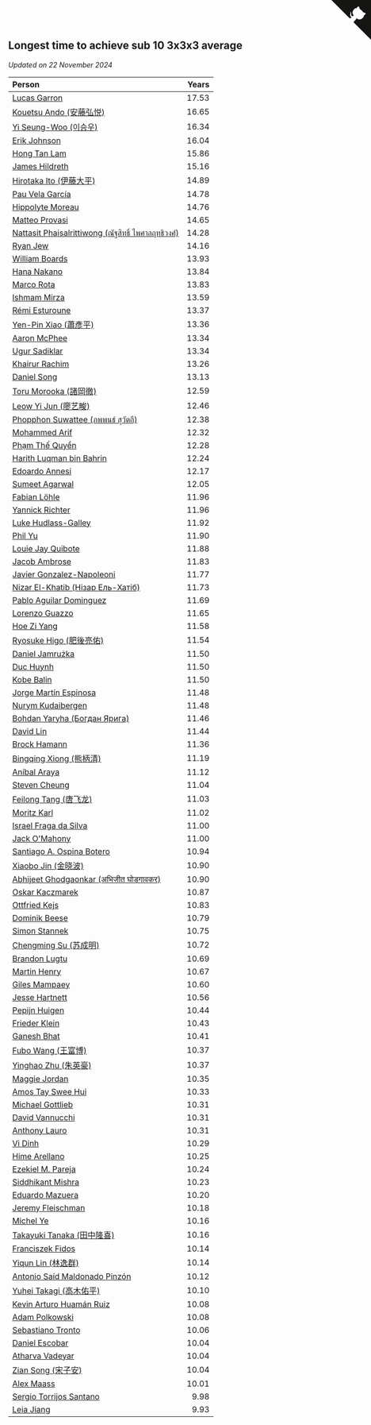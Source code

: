 ## Longest time to achieve sub 10 3x3x3 average

*Updated on 22 November 2024*

| Person | Years |
| :--- | ---: |
| [Lucas Garron](https://www.worldcubeassociation.org/persons/2006GARR01) | 17.53 |
| [Kouetsu Ando (安藤弘悦)](https://www.worldcubeassociation.org/persons/2006ANDO01) | 16.65 |
| [Yi Seung-Woo (이승우)](https://www.worldcubeassociation.org/persons/2007SEUN04) | 16.34 |
| [Erik Johnson](https://www.worldcubeassociation.org/persons/2007JOHN02) | 16.04 |
| [Hong Tan Lam](https://www.worldcubeassociation.org/persons/2008LAMH01) | 15.86 |
| [James Hildreth](https://www.worldcubeassociation.org/persons/2009HILD01) | 15.16 |
| [Hirotaka Ito (伊藤大平)](https://www.worldcubeassociation.org/persons/2008ITOH01) | 14.89 |
| [Pau Vela García](https://www.worldcubeassociation.org/persons/2009GARC04) | 14.78 |
| [Hippolyte Moreau](https://www.worldcubeassociation.org/persons/2008MORE02) | 14.76 |
| [Matteo Provasi](https://www.worldcubeassociation.org/persons/2009PROV01) | 14.65 |
| [Nattasit Phaisalrittiwong (ณัฐสิทธิ์ ไพศาลฤทธิวงศ์)](https://www.worldcubeassociation.org/persons/2009PHAI01) | 14.28 |
| [Ryan Jew](https://www.worldcubeassociation.org/persons/2008JEWR01) | 14.16 |
| [William Boards](https://www.worldcubeassociation.org/persons/2009BOAR01) | 13.93 |
| [Hana Nakano](https://www.worldcubeassociation.org/persons/2009DAVI01) | 13.84 |
| [Marco Rota](https://www.worldcubeassociation.org/persons/2009ROTA01) | 13.83 |
| [Ishmam Mirza](https://www.worldcubeassociation.org/persons/2011MIRZ01) | 13.59 |
| [Rémi Esturoune](https://www.worldcubeassociation.org/persons/2010ESTU01) | 13.37 |
| [Yen-Pin Xiao (蕭彥平)](https://www.worldcubeassociation.org/persons/2010XIAO01) | 13.36 |
| [Aaron McPhee](https://www.worldcubeassociation.org/persons/2011MCPH01) | 13.34 |
| [Ugur Sadiklar](https://www.worldcubeassociation.org/persons/2011SADI01) | 13.34 |
| [Khairur Rachim](https://www.worldcubeassociation.org/persons/2011RACH01) | 13.26 |
| [Daniel Song](https://www.worldcubeassociation.org/persons/2010SONG02) | 13.13 |
| [Toru Morooka (諸岡徹)](https://www.worldcubeassociation.org/persons/2010MORO01) | 12.59 |
| [Leow Yi Jun (廖艺畯)](https://www.worldcubeassociation.org/persons/2010JUNL02) | 12.46 |
| [Phopphon Suwattee (ภพพนธ์ สุวัตถี)](https://www.worldcubeassociation.org/persons/2010SUWA03) | 12.38 |
| [Mohammed Arif](https://www.worldcubeassociation.org/persons/2011ARIF04) | 12.32 |
| [Phạm Thế Quyền](https://www.worldcubeassociation.org/persons/2010PHAM08) | 12.28 |
| [Harith Luqman bin Bahrin](https://www.worldcubeassociation.org/persons/2010BAHR02) | 12.24 |
| [Edoardo Annesi](https://www.worldcubeassociation.org/persons/2011ANNE01) | 12.17 |
| [Sumeet Agarwal](https://www.worldcubeassociation.org/persons/2011AGAR05) | 12.05 |
| [Fabian Löhle](https://www.worldcubeassociation.org/persons/2012LAHL01) | 11.96 |
| [Yannick Richter](https://www.worldcubeassociation.org/persons/2010RICH04) | 11.96 |
| [Luke Hudlass-Galley](https://www.worldcubeassociation.org/persons/2010HUDL01) | 11.92 |
| [Phil Yu](https://www.worldcubeassociation.org/persons/2010YUPH01) | 11.90 |
| [Louie Jay Quibote](https://www.worldcubeassociation.org/persons/2012QUIB01) | 11.88 |
| [Jacob Ambrose](https://www.worldcubeassociation.org/persons/2010AMBR01) | 11.83 |
| [Javier Gonzalez-Napoleoni](https://www.worldcubeassociation.org/persons/2011GONZ04) | 11.77 |
| [Nizar El-Khatib (Нізар Ель-Хатіб)](https://www.worldcubeassociation.org/persons/2012ELKH01) | 11.73 |
| [Pablo Aguilar Dominguez](https://www.worldcubeassociation.org/persons/2010AGUI04) | 11.69 |
| [Lorenzo Guazzo](https://www.worldcubeassociation.org/persons/2012GUAZ01) | 11.65 |
| [Hoe Zi Yang](https://www.worldcubeassociation.org/persons/2012YANG01) | 11.58 |
| [Ryosuke Higo (肥後亮佑)](https://www.worldcubeassociation.org/persons/2006HIGO01) | 11.54 |
| [Daniel Jamrużka](https://www.worldcubeassociation.org/persons/2012JAMR01) | 11.50 |
| [Duc Huynh](https://www.worldcubeassociation.org/persons/2010HUYN02) | 11.50 |
| [Kobe Balin](https://www.worldcubeassociation.org/persons/2012BALI01) | 11.50 |
| [Jorge Martín Espinosa](https://www.worldcubeassociation.org/persons/2012ESPI02) | 11.48 |
| [Nurym Kudaibergen](https://www.worldcubeassociation.org/persons/2011KUDA01) | 11.48 |
| [Bohdan Yaryha (Богдан Ярига)](https://www.worldcubeassociation.org/persons/2012YARY01) | 11.46 |
| [David Lin](https://www.worldcubeassociation.org/persons/2012LIND02) | 11.44 |
| [Brock Hamann](https://www.worldcubeassociation.org/persons/2012HAMA03) | 11.36 |
| [Bingqing Xiong (熊柄清)](https://www.worldcubeassociation.org/persons/2012XION01) | 11.19 |
| [Aníbal Araya](https://www.worldcubeassociation.org/persons/2011ARAY01) | 11.12 |
| [Steven Cheung](https://www.worldcubeassociation.org/persons/2013CHEU01) | 11.04 |
| [Feilong Tang (唐飞龙)](https://www.worldcubeassociation.org/persons/2013TANG07) | 11.03 |
| [Moritz Karl](https://www.worldcubeassociation.org/persons/2008KARL02) | 11.02 |
| [Israel Fraga da Silva](https://www.worldcubeassociation.org/persons/2012SILV22) | 11.00 |
| [Jack O'Mahony](https://www.worldcubeassociation.org/persons/2011OMAH01) | 11.00 |
| [Santiago A. Ospina Botero](https://www.worldcubeassociation.org/persons/2013BOTE01) | 10.94 |
| [Xiaobo Jin (金晓波)](https://www.worldcubeassociation.org/persons/2008JINX01) | 10.90 |
| [Abhijeet Ghodgaonkar (अभिजीत घोडगावकर)](https://www.worldcubeassociation.org/persons/2013GHOD01) | 10.90 |
| [Oskar Kaczmarek](https://www.worldcubeassociation.org/persons/2013KACZ01) | 10.87 |
| [Ottfried Kejs](https://www.worldcubeassociation.org/persons/2012KEJS01) | 10.83 |
| [Dominik Beese](https://www.worldcubeassociation.org/persons/2013BEES01) | 10.79 |
| [Simon Stannek](https://www.worldcubeassociation.org/persons/2012STAN04) | 10.75 |
| [Chengming Su (苏成明)](https://www.worldcubeassociation.org/persons/2013SUCH02) | 10.72 |
| [Brandon Lugtu](https://www.worldcubeassociation.org/persons/2012LUGT01) | 10.69 |
| [Martin Henry](https://www.worldcubeassociation.org/persons/2013HENR01) | 10.67 |
| [Giles Mampaey](https://www.worldcubeassociation.org/persons/2012MAMP01) | 10.60 |
| [Jesse Hartnett](https://www.worldcubeassociation.org/persons/2012HART03) | 10.56 |
| [Pepijn Huigen](https://www.worldcubeassociation.org/persons/2013HUIG01) | 10.44 |
| [Frieder Klein](https://www.worldcubeassociation.org/persons/2013KLEI01) | 10.43 |
| [Ganesh Bhat](https://www.worldcubeassociation.org/persons/2014BHAT07) | 10.41 |
| [Fubo Wang (王富博)](https://www.worldcubeassociation.org/persons/2007FUBO01) | 10.37 |
| [Yinghao Zhu (朱英豪)](https://www.worldcubeassociation.org/persons/2013ZHUY01) | 10.37 |
| [Maggie Jordan](https://www.worldcubeassociation.org/persons/2013JORD01) | 10.35 |
| [Amos Tay Swee Hui](https://www.worldcubeassociation.org/persons/2009SWEE01) | 10.33 |
| [Michael Gottlieb](https://www.worldcubeassociation.org/persons/2006GOTT01) | 10.31 |
| [David Vannucchi](https://www.worldcubeassociation.org/persons/2012VANN01) | 10.31 |
| [Anthony Lauro](https://www.worldcubeassociation.org/persons/2012LAUR02) | 10.31 |
| [Vi Dinh](https://www.worldcubeassociation.org/persons/2013DINH01) | 10.29 |
| [Hime Arellano](https://www.worldcubeassociation.org/persons/2014AREL01) | 10.25 |
| [Ezekiel M. Pareja](https://www.worldcubeassociation.org/persons/2014PARE01) | 10.24 |
| [Siddhikant Mishra](https://www.worldcubeassociation.org/persons/2012MISH01) | 10.23 |
| [Eduardo Mazuera](https://www.worldcubeassociation.org/persons/2013MAZU02) | 10.20 |
| [Jeremy Fleischman](https://www.worldcubeassociation.org/persons/2005FLEI01) | 10.18 |
| [Michel Ye](https://www.worldcubeassociation.org/persons/2012YEMI01) | 10.16 |
| [Takayuki Tanaka (田中隆喜)](https://www.worldcubeassociation.org/persons/2014TANA01) | 10.16 |
| [Franciszek Fidos](https://www.worldcubeassociation.org/persons/2013FIDO01) | 10.14 |
| [Yiqun Lin (林逸群)](https://www.worldcubeassociation.org/persons/2014LINY02) | 10.14 |
| [Antonio Saíd Maldonado Pinzón](https://www.worldcubeassociation.org/persons/2014PINZ01) | 10.12 |
| [Yuhei Takagi (高木佑平)](https://www.worldcubeassociation.org/persons/2008TAKA01) | 10.10 |
| [Kevin Arturo Huamán Ruiz](https://www.worldcubeassociation.org/persons/2014RUIZ10) | 10.08 |
| [Adam Polkowski](https://www.worldcubeassociation.org/persons/2007POLK01) | 10.08 |
| [Sebastiano Tronto](https://www.worldcubeassociation.org/persons/2011TRON02) | 10.06 |
| [Daniel Escobar](https://www.worldcubeassociation.org/persons/2014ESCO02) | 10.04 |
| [Atharva Vadeyar](https://www.worldcubeassociation.org/persons/2014VADE01) | 10.04 |
| [Zian Song (宋子安)](https://www.worldcubeassociation.org/persons/2014SONG08) | 10.04 |
| [Alex Maass](https://www.worldcubeassociation.org/persons/2011MAAS01) | 10.01 |
| [Sergio Torrijos Santano](https://www.worldcubeassociation.org/persons/2013SANT13) | 9.98 |
| [Leia Jiang](https://www.worldcubeassociation.org/persons/2014JIAN10) | 9.93 |


<a href="https://github.com/jonatanklosko/wca_statistics" class="github-corner" aria-label="View source on Github"><svg width="80" height="80" viewBox="0 0 250 250" style="fill:#151513; color:#fff; position: absolute; top: 0; border: 0; right: 0;" aria-hidden="true"><path d="M0,0 L115,115 L130,115 L142,142 L250,250 L250,0 Z"></path><path d="M128.3,109.0 C113.8,99.7 119.0,89.6 119.0,89.6 C122.0,82.7 120.5,78.6 120.5,78.6 C119.2,72.0 123.4,76.3 123.4,76.3 C127.3,80.9 125.5,87.3 125.5,87.3 C122.9,97.6 130.6,101.9 134.4,103.2" fill="currentColor" style="transform-origin: 130px 106px;" class="octo-arm"></path><path d="M115.0,115.0 C114.9,115.1 118.7,116.5 119.8,115.4 L133.7,101.6 C136.9,99.2 139.9,98.4 142.2,98.6 C133.8,88.0 127.5,74.4 143.8,58.0 C148.5,53.4 154.0,51.2 159.7,51.0 C160.3,49.4 163.2,43.6 171.4,40.1 C171.4,40.1 176.1,42.5 178.8,56.2 C183.1,58.6 187.2,61.8 190.9,65.4 C194.5,69.0 197.7,73.2 200.1,77.6 C213.8,80.2 216.3,84.9 216.3,84.9 C212.7,93.1 206.9,96.0 205.4,96.6 C205.1,102.4 203.0,107.8 198.3,112.5 C181.9,128.9 168.3,122.5 157.7,114.1 C157.9,116.9 156.7,120.9 152.7,124.9 L141.0,136.5 C139.8,137.7 141.6,141.9 141.8,141.8 Z" fill="currentColor" class="octo-body"></path></svg></a><style>.github-corner:hover .octo-arm{animation:octocat-wave 560ms ease-in-out}@keyframes octocat-wave{0%,100%{transform:rotate(0)}20%,60%{transform:rotate(-25deg)}40%,80%{transform:rotate(10deg)}}@media (max-width:500px){.github-corner:hover .octo-arm{animation:none}.github-corner .octo-arm{animation:octocat-wave 560ms ease-in-out}}</style>
